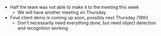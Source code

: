 * Half the team was not able to make it to the meeting this week
    - We will have another meeting on Thursday
* Final client demo is coming up soon, possibly next Thursday (19th)
    - Don't necessarily need everything done, but need object detection and recognition working